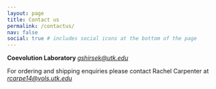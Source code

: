 ```yaml
---
layout: page
title: Contact us
permalink: /contactus/
nav: false
social: true # includes social icons at the bottom of the page
---
```


<b> Coevolution Laboratory </b>
<i class="fa fa-envelope"></i> <em> gshirsek@utk.edu </em> 


For ordering and shipping enquiries please contact Rachel Carpenter at 
<i class="fa fa-envelope"></i> <em>rcarpe14@vols.utk.edu</em>

